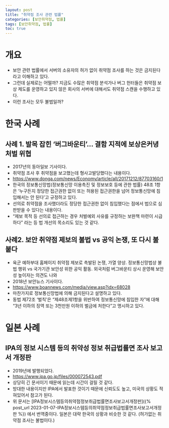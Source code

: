 ```yaml
---
layout: post
title: "취약점 조사 관련 법률"
categories: [보안취약점, 법률]
tags: [보안취약점, 법률]
toc: true
---
```


# 개요
- 보안 관련 법률에서 서버의 소유자의 허가 없이 취약점 조사를 하는 것은 금지된다라고 이해하고 있다. 
- 그런데 실제로는 어떨까? 지금도 수많은 취약점 분석가나 버그 헌터들은 취약점 보상 제도를 운영하고 있지 않은 회사의 서버에 대해서도 취약점 스캔을 수행하고 있다. 
- 이런 조사는 모두 불법일까?

# 한국 사례
## 사례 1. 발목 잡힌 ‘버그바운티’… 결함 지적에 보상은커녕 처벌 위협
- 2017년의 동아일보 기사이다. 
- 취약점 조사 후 취약점을 보고했는데 형사고발당했다는 내용이다. 
- https://www.donga.com/news/Economy/article/all/20171212/87703160/1
- 한국의 정보통신망법(정보통신망 이용촉진 및 정보보호 등에 관한 법률) 48조 1항은 ‘누구든지 정당한 접근권한 없이 또는 허용된 접근권한을 넘어 정보통신망에 침입해서는 안 된다’고 규정하고 있다.
- 선의로 취약점을 조사했더라도 정당한 접근권한 없이 침입했다는 점에서 법으로 심판받을 수 있다는 내용이다. 
- “제보 목적 등 선의로 접근하는 경우 처벌예외 사유를 규정하는 보완책 마련이 시급하다” 라는 등 법 개선의 목소리도 있는 것 같다. 

## 사례2. 보안 취약점 제보의 불법 vs 공익 논쟁, 또 다시 불붙다
- 육군 예하부대 홈페이지 취약점 제보로 촉발된 논쟁, 가열 양상. 정보통신망법상 불법 행위 vs 국가기관 보안성 위한 공익 활동. 외국처럼 버그바운티 상시 운영해 보안성 높이자는 의견도 나와
- 2018년 보안뉴스 기사이다. 
- https://www.boannews.com/media/view.asp?idx=68028
- 마찬가지로 정보통신망법에 의해 금지된다고 설명하고 있다. 
- 동법 제72조 ‘벌칙’은 “제48조제1항을 위반하여 정보통신망에 침입한 자”에 대해 “3년 이하의 징역 또는 3천만원 이하의 벌금에 처한다”고 명시하고 있다.

# 일본 사례 
## IPA의 정보 시스템 등의 취약성 정보 취급법률면 조사 보고서 개정판
- 2019년에 발행되었다. 
- https://www.ipa.go.jp/files/000072543.pdf
- 상당히 긴 문서이기 때문에 읽는데 시간이 걸릴 것 같다. 
- 방대한 내용이지만 IPA에서 발표한 것이기 때문에 신뢰도도 높고, 미국의 상황도 적혀있어서 참고가 된다. 
- 위 문서는 [IPA정보시스템등의취약점정보취급법률면조사보고서개정판]({% post_url 2023-01-07-IPA정보시스템등의취약점정보취급법률면조사보고서개정판 %}) 에서 
번역중이다. 일본은 대략 한국의 상황과 비슷한 것 같다. (허가없는 취약점 조사는 불법이다.)